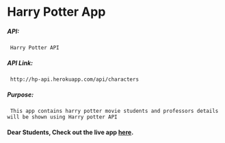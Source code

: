 # Harry Potter App

##### API:
     Harry Potter API

##### API Link:
     http://hp-api.herokuapp.com/api/characters

##### Purpose:
     This app contains harry potter movie students and professors details will be shown using Harry potter API

#### Dear Students, Check out the live app [here](https://ramya-brs.github.io/Harry-Potter-API/).
